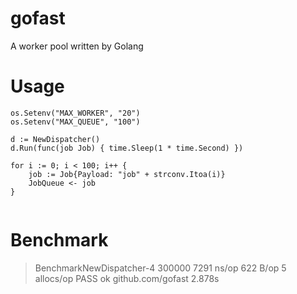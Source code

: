 # gofast
A worker pool written by Golang

# Usage
```
os.Setenv("MAX_WORKER", "20")
os.Setenv("MAX_QUEUE", "100")

d := NewDispatcher()
d.Run(func(job Job) { time.Sleep(1 * time.Second) })

for i := 0; i < 100; i++ {
	job := Job{Payload: "job" + strconv.Itoa(i)}
	JobQueue <- job
}
  
 ```
 
 # Benchmark
 > BenchmarkNewDispatcher-4          300000              7291 ns/op             622 B/op          5 allocs/op 
PASS
ok      github.com/gofast       2.878s
